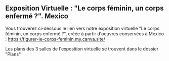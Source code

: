 ## Exposition Virtuelle : "Le corps féminin, un corps enfermé ?". Mexico

Vous trouverez ci-dessous le lien vers notre exposition virtuelle "Le corps féminin, un corps enfermé ?", créée à partir d'oeuvres conservées à Mexico : https://figurer-le-corps-feminin.my.canva.site/

Les plans des 3 salles de l'exposition virtuelle se trouvent dans le dossier "Plans"

